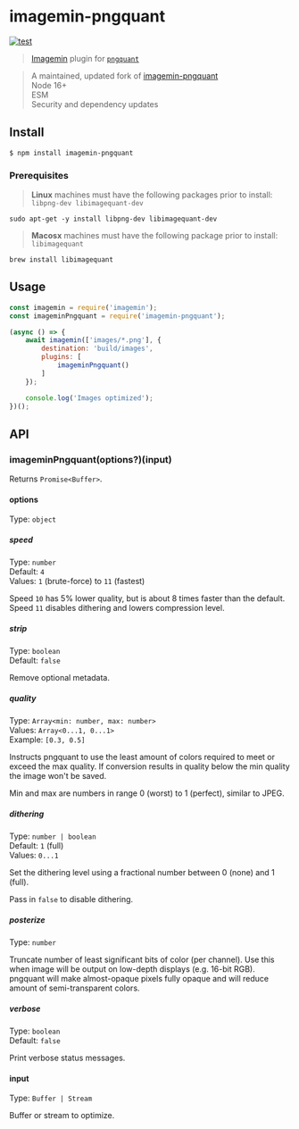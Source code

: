 # imagemin-pngquant 

[![test](https://github.com/localnerve/imagemin-pngquant/actions/workflows/test.yml/badge.svg)](https://github.com/localnerve/imagemin-pngquant/actions/workflows/test.yml)

> [Imagemin](https://github.com/imagemin/imagemin) plugin for [`pngquant`](https://github.com/kornelski/pngquant)

> A maintained, updated fork of [imagemin-pngquant](https://github.com/imagemin/imagemin-pngquant)   
>   Node 16+  
>   ESM  
>   Security and dependency updates  

## Install

```
$ npm install imagemin-pngquant
```
### Prerequisites
> **Linux** machines must have the following packages prior to install: `libpng-dev libimagequant-dev`  
```
sudo apt-get -y install libpng-dev libimagequant-dev
```

> **Macosx** machines must have the following package prior to install: `libimagequant`
```
brew install libimagequant
```

## Usage

```js
const imagemin = require('imagemin');
const imageminPngquant = require('imagemin-pngquant');

(async () => {
	await imagemin(['images/*.png'], {
		destination: 'build/images',
		plugins: [
			imageminPngquant()
		]
	});

	console.log('Images optimized');
})();
```


## API

### imageminPngquant(options?)(input)

Returns `Promise<Buffer>`.

#### options

Type: `object`

##### speed

Type: `number`<br>
Default: `4`<br>
Values: `1` (brute-force) to `11` (fastest)

Speed `10` has 5% lower quality, but is about 8 times faster than the default. Speed `11` disables dithering and lowers compression level.

##### strip

Type: `boolean`<br>
Default: `false`

Remove optional metadata.

##### quality

Type: `Array<min: number, max: number>`<br>
Values: `Array<0...1, 0...1>`<br>
Example: `[0.3, 0.5]`

Instructs pngquant to use the least amount of colors required to meet or exceed
the max quality. If conversion results in quality below the min quality the
image won't be saved.

Min and max are numbers in range 0 (worst) to 1 (perfect), similar to JPEG.

##### dithering

Type: `number | boolean`<br>
Default: `1` (full)<br>
Values: `0...1`

Set the dithering level using a fractional number between 0 (none) and 1 (full).

Pass in `false` to disable dithering.

##### posterize

Type: `number`

Truncate number of least significant bits of color (per channel). Use this when image will be output on low-depth displays (e.g. 16-bit RGB). pngquant will make almost-opaque pixels fully opaque and will reduce amount of semi-transparent colors.

##### verbose

Type: `boolean`<br>
Default: `false`

Print verbose status messages.

#### input

Type: `Buffer | Stream`

Buffer or stream to optimize.
